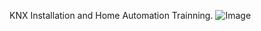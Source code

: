 KNX Installation and Home Automation Trainning.
![Image](https://github.com/user-attachments/assets/5a71e3c1-d95f-4b13-87ce-77eb3fe917b9)
